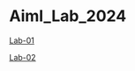 # Aiml_Lab_2024
[Lab-01](https://github.com/SaiSupraja2004/Aiml_Lab_2024/blob/main/LAB_01.ipynb)

[Lab-02](https://github.com/SaiSupraja2004/Aiml_Lab_2024/blob/main/LAB_02.ipynb)
